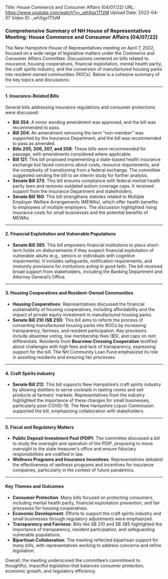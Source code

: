 Title: House Commerce and Consumer Affairs (04/07/22)
URL: https://www.youtube.com/watch?v=_whXgx1TfzM
Upload Date: 2022-04-07
Video ID: _whXgx1TfzM

### Comprehensive Summary of NH House of Representatives Meeting: House Commerce and Consumer Affairs (04/07/22)

The New Hampshire House of Representatives meeting on April 7, 2022, focused on a wide range of legislative matters under the Commerce and Consumer Affairs Committee. Discussions centered on bills related to insurance, housing cooperatives, financial exploitation, mental health parity, the craft spirits industry, and the conversion of manufactured housing parks into resident-owned communities (ROCs). Below is a cohesive summary of the key topics and discussions:

---

#### **1. Insurance-Related Bills**
Several bills addressing insurance regulations and consumer protections were discussed:
- **Bill 354**: A minor wording amendment was approved, and the bill was recommended to pass.
- **Bill 204**: An amendment removing the term "non-member" was supported by the Insurance Department, and the bill was recommended to pass as amended.
- **Bills 205, 206, 207, and 208**: These bills were recommended for passage, with amendments considered where applicable.
- **Bill 121**: This bill proposed implementing a state-based health insurance exchange but faced concerns about costs, resource requirements, and the complexity of transitioning from a federal exchange. The committee suggested sending the bill to an interim study for further analysis.
- **Senate Bill 373**: This bill ensures compliance with federal mental health parity laws and removes outdated autism coverage caps. It received support from the Insurance Department and stakeholders.
- **Senate Bill 160**: This bill strengthens statutes related to Multiple Employer Welfare Arrangements (MEWAs), which offer health benefits to employees of multiple employers. The discussion highlighted rising insurance costs for small businesses and the potential benefits of MEWAs.

---

#### **2. Financial Exploitation and Vulnerable Populations**
- **Senate Bill 385**: This bill empowers financial institutions to place short-term holds on disbursements if they suspect financial exploitation of vulnerable adults (e.g., seniors or individuals with cognitive impairments). It includes safeguards, notification requirements, and immunity provisions for institutions acting in good faith. The bill received broad support from stakeholders, including the Banking Department and Attorney General’s Office.

---

#### **3. Housing Cooperatives and Resident-Owned Communities**
- **Housing Cooperatives**: Representatives discussed the financial sustainability of housing cooperatives, including affordability and the impact of private equity investment in manufactured housing parks.
- **Senate Bill 210 (SB 210)**: This bill aims to reform the process of converting manufactured housing parks into ROCs by increasing transparency, fairness, and resident participation. Key provisions include absentee voting, low membership fees ($5), and caps on rent differentials. Residents from **Bearview Crossing Cooperative** testified about challenges with high fees and lack of transparency, expressing support for the bill. The NH Community Loan Fund emphasized its role in assisting residents and ensuring fair processes.

---

#### **4. Craft Spirits Industry**
- **Senate Bill 212**: This bill supports New Hampshire’s craft spirits industry by allowing distillers to serve cocktails in tasting rooms and sell products at farmers’ markets. Representatives from the industry highlighted the importance of these changes for small businesses, particularly post-COVID-19. The New Hampshire Liquor Commission supported the bill, emphasizing collaboration with stakeholders.

---

#### **5. Fiscal and Regulatory Matters**
- **Public Deposit Investment Pool (PDIP)**: The committee discussed a bill to study the oversight and operation of the PDIP, proposing to move oversight to the state treasurer’s office and ensure fiduciary responsibilities are codified in law.
- **Wellness Programs and Insurance Incentives**: Representatives debated the effectiveness of wellness programs and incentives for insurance companies, particularly in the context of future pandemics.

---

#### **Key Themes and Outcomes**
- **Consumer Protection**: Many bills focused on protecting consumers, including mental health parity, financial exploitation prevention, and fair processes for housing cooperatives.
- **Economic Development**: Efforts to support the craft spirits industry and small businesses through regulatory adjustments were emphasized.
- **Transparency and Fairness**: Bills like SB 210 and SB 385 highlighted the importance of transparency, resident participation, and safeguarding vulnerable populations.
- **Bipartisan Collaboration**: The meeting reflected bipartisan support for many bills, with representatives working to address concerns and refine legislation.

Overall, the meeting underscored the committee’s commitment to thoughtful, impactful legislation that balances consumer protection, economic growth, and regulatory efficiency.